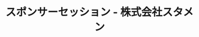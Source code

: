 ---
title: スポンサーセッション - 株式会社スタメン
description: |
  Platform Engineering Meetup #3 のスポンサーをしていただいた株式会社スタメンの野口さんが、スタメンの取り組みやPlatform Engineeringについてお話しいただきます。
image: http://img.youtube.com/vi/CwDaS0E3FTo/maxresdefault.jpg
youtubeEmbedUrl: https://www.youtube.com/embed/CwDaS0E3FTo?si=4oNF8I7Q8i3oP-yz&amp;start=6158
event:
  name: "Platform Engineering Meetup #3"
  date: "2023-06-30"
speakerInfo:
  name: "野口 卓也"
  company: "スタメン"
category: Sponsor
tags:
  - Platform Engineering
relatedSessions:
  - slug: pfem-03-01
  - slug: pfem-03-02
  - slug: pfem-03-03
draft: false
---